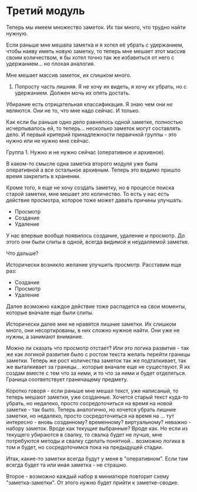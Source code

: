 # Третий модуль

Теперь мы имеем множество заметок. Их так много, что трудно найти нужную.

Если раньше мне мешала заметка и я хотел её убрать с удержанием, чтобы наяву иметь новую заметку, то теперь мне мешает этот массив своим количеством, я бы хотел точно так же избавиться от него с удержанием... но плохая аналогия.

Мне мешает массив заметок, их слишком много.

1. Попросту часть лишняя. Я не хочу их видеть, я хочу их убрать, но с удержанием. Должен мочь их опять достать.

Убирание есть отрицательная классификация. Я знаю чем они _не_ являются. Они не то, что мне надо сейчас. И только.

Как если бы раньше одно дело равнялось одной заметке, полностью исчерпывалось ей, то теперь... несколько заметок могут составлять дело. И первый критерий принадлежности первичной группы - это нужно или не нужно мне сейчас.

Группа 1. Нужно и не нужно сейчас (оперативное и архивное).

В каком-то смысле одна заметка второго модуля уже была оперативной а все остальное архивным. Теперь это видимо пришло время закрепить в хранении.

Кроме того, я еще не хочу создать заметку, но в процессе поиска старой заметки, мне мешает это количество. То есть у нас есть действие просмотра, которое тоже может давать причины улучшать.

- Просмотр
- Создание
- Удаление

У нас впервые вообще появилось создание, удаление и просмотр. До этого они были слиты в одной, всегда видимой и неудаляемой заметке.

Что дальше?

Исторически возникло желание улучшить просмотр. Расставим еще раз:

- Создание
- Просмотр
- Удаление

Далее возможно каждое действие тоже распадется на свои моменты, которые вначале еще были слиты.

Исторически далее мне не нравятся лишние заметки. Их слишком много, они несортированы, в них сложно нужное найти. Они уже не нужны, а занимают внимание.

Можно ли сказать что просмотр отстает? Или это логика развития - так же как логикой развития было с ростом текста желать перейти границы заметки. Теперь же рост количества заметок так же подталкивает, так же выталкивает за границы... которые вначале еще не существуют. Я их создам вместе с тем что за ними, и то что за ними и будет отделяться. Граница соответствует граничащему предмету.

Коротко говоря - если раньше мне мешал текст, уже написаный, то теперь мешают заметки, уже созданные. Хочется старый текст куда-то убрать, но недалеко, просто сосредоточиться на время на новой заметке - так было. Теперь аналогично, но хочется убрать лишние заметки, но недалеко, просто сосредоточиться на время на ... тут интересно - вновь созданному? временному? виртуальному? неважно - набору заметок. Вроде как текущие выбранные? Вроде как. Но если из текущего убираются в свалку, то свалка будет не лучше, мне потребуются методы и свалку сделать понятной... возможно логика в том и будет, но сосредоточимся пока на предыдущей стадии.

Итак, какие-то заметки всегда будут у меня в "оперативном". Если там всегда будет та или иная заметка - не страшно.

Второе - возможно каждый набор в миниатюре повторит схему "заметка-заметки". От этого нужно будет прийти к заметке-сводке.
